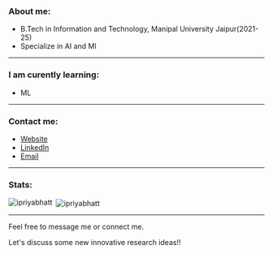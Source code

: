 

### About me:
- B.Tech in Information and Technology, Manipal University Jaipur(2021-25)
- Specialize in AI and Ml


----

### I am curently learning:
- ML


-----

### Contact me:
- [Website](https://ipriyabhatt.github.io/)
- [LinkedIn](https://linkedin.com/in/bhatt-priya)
- [Email](mailto:priya.219302108@muj.manipal.edu)

-----

### Stats:
<p><img align="left" src="https://github-readme-stats.vercel.app/api/top-langs?username=ipriyabhatt&show_icons=true&locale=en&layout=compact&theme=tokyonight" alt="ipriyabhatt" /></p>
<p>&nbsp;<img align="center" src="https://github-readme-stats.vercel.app/api?username=ipriyabhatt&show_icons=true&locale=en&theme=tokyonight" alt="ipriyabhatt" /></p>

---

Feel free to message me or connect me.

Let's discuss some new innovative research ideas!!



